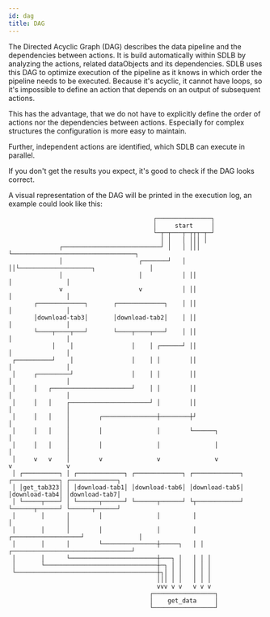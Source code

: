 ```yaml
---
id: dag
title: DAG
---
```


The Directed Acyclic Graph (DAG) describes the data pipeline and the dependencies between actions. 
It is build automatically within SDLB by analyzing the actions, related dataObjects and its dependencies. 
SDLB uses this DAG to optimize execution of the pipeline as it knows in which order the pipeline needs to be executed.
Because it's acyclic, it cannot have loops, so it's impossible to define an action that depends on an output of subsequent actions.

This has the advantage, that we do not have to explicitly define the order of actions nor the dependencies between actions. 
Especially for complex structures the configuration is more easy to maintain. 

Further, independent actions are identified, which SDLB can execute in parallel. 

If you don't get the results you expect, it's good to check if the DAG looks correct.

A visual representation of the DAG will be printed in the execution log, an example could look like this:

```
                                        ┌───────────────┐
                                        │     start     │
                                        └─┬─┬───┬─┬┬┬─┬─┘
                                          │ │   │ │││ │
              ┌───────────────────────────┘ │   │ │││ └──────────────────────────────────┐
              │                     ┌───────┘   │ ││└────────────────────┐               │
              │                     │           │ ││                     │               │
              v                     v           │ ││                     │               │
       ┌─────────────┐       ┌─────────────┐    │ ││                     │               │
       │download-tab3│       │download-tab2│    │ ││                     │               │
       └────┬────┬───┘       └────┬────┬───┘    │ ││                     │               │
            │    │                │    │ ┌──────┘ ││                     │               │
 ┌──────────┘    │                │    │ │        ││                     │               │
 │     ┌─────────┘                │    │ │        ││                     │               │
 │     │   ┌──────────────────────┘    │ │        ││                     │               │
 │     │   │    ┌──────────────────────┘ │        ││                     │               │
 │     │   │    │        ┌───────────────┼────────┼┘                     │               │
 │     │   │    │        │               │        └──────┐               │               │
 │     │   │    │        │               │               │               │               │
 │     v   v    │        v               v               v               v               v
 │ ┌──────────┐ │ ┌─────────────┐ ┌─────────────┐ ┌─────────────┐ ┌─────────────┐ ┌─────────────┐
 │ │get_tab323│ │ │download-tab1│ │download-tab6│ │download-tab5│ │download-tab4│ │download-tab7│
 │ └─────┬────┘ │ └──────┬──────┘ └──────┬──────┘ └┬────────────┘ └──────┬──────┘ └──────┬──────┘
 │       │      │        │               │         │                     │               │
 │       │      │        │               │         │ ┌───────────────────┘               │
 │       │      │        └───────────────┼─────┐   │ │ ┌─────────────────────────────────┘
 │       │      └────────────────────────┼───┐ │   │ │ │
 │       └───────────────────────────────┼─┐ │ │   │ │ │
 └───────────────────────────────────────┼┐│ │ │   │ │ │
                                         │││ │ │   │ │ │
                                         vvv v v   v v v
                                       ┌─────────────────┐
                                       │    get_data     │
                                       └─────────────────┘
```
